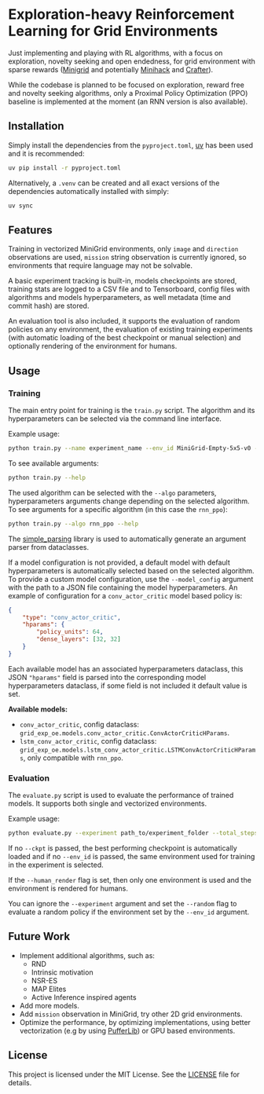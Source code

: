 # Exploration-heavy Reinforcement Learning for Grid Environments

Just implementing and playing with RL algorithms, with a focus on exploration, novelty seeking and open endedness, for grid environment with sparse rewards ([Minigrid](https://github.com/Farama-Foundation/Minigrid) and potentially [Minihack](https://github.com/samvelyan/minihack) and [Crafter](https://github.com/danijar/crafter)).

While the codebase is planned to be focused on exploration, reward free and novelty seeking algorithms, only a Proximal Policy Optimization (PPO) baseline is implemented at the moment (an RNN version is also available).


## Installation

Simply install the dependencies from the `pyproject.toml`, [uv](https://docs.astral.sh/uv/) has been used and it is recommended:

```bash
uv pip install -r pyproject.toml
```


Alternatively, a `.venv` can be created and all exact versions of the dependencies automatically installed with simply:

```bash
uv sync
```


## Features

Training in vectorized MiniGrid environments, only `image` and `direction` observations are used, `mission` string observation is currently ignored, so environments that require language may not be solvable.

A basic experiment tracking is built-in, models checkpoints are stored, training stats are logged to a CSV file and to Tensorboard, config files with algorithms and models hyperparameters, as well metadata (time and commit hash) are stored.

An evaluation tool is also included, it supports the evaluation of random policies on any environment, the evaluation of existing training experiments (with automatic loading of the best checkpoint or manual selection) and optionally rendering of the environment for humans.


## Usage

### Training

The main entry point for training is the `train.py` script. The algorithm and its hyperparameters can be selected via the command line interface.

Example usage:

```bash
python train.py --name experiment_name --env_id MiniGrid-Empty-5x5-v0 --algo ppo --total_steps 10000 --horizon 128 --num_envs 8

```

To see available arguments:

```bash
python train.py --help
```

The used algorithm can be selected with the `--algo` parameters, hyperparameters arguments change depending on the selected algorithm. To see arguments for a specific algorithm (in this case the `rnn_ppo`):


```bash
python train.py --algo rnn_ppo --help
```
The [simple_parsing](https://github.com/lebrice/SimpleParsing/tree/master) library is used to automatically generate an argument parser from dataclasses.

If a model configuration is not provided, a default model with default hyperparameters is automatically selected based on the selected algorithm. To provide a custom model configuration, use the `--model_config` argument with the path to a JSON file containing the model hyperparameters. An example of configuration for a `conv_actor_critic` model based policy is:


```json
{
    "type": "conv_actor_critic",
    "hparams": {
        "policy_units": 64,
        "dense_layers": [32, 32]
    }
}
```

Each available model has an associated hyperparameters dataclass, this JSON `"hparams"` field is parsed into the corresponding model hyperparameters dataclass, if some field is not included it default value is set.

**Available models:**

  * `conv_actor_critic`, config dataclass: `grid_exp_oe.models.conv_actor_critic.ConvActorCriticHParams`.
  * `lstm_conv_actor_critic`, config dataclass: `grid_exp_oe.models.lstm_conv_actor_critic.LSTMConvActorCriticHParams`, only compatible with `rnn_ppo`.


### Evaluation

The `evaluate.py` script is used to evaluate the performance of trained models. It supports both single and vectorized environments.

Example usage:

```bash
python evaluate.py --experiment path_to/experiment_folder --total_steps 10000 --num_envs 8
```

If no `--ckpt` is passed, the best performing checkpoint is automatically loaded and if no `--env_id` is passed, the same environment used for training in the experiment is selected.

If the `--human_render` flag is set, then only one environment is used and the environment is rendered for humans.

You can ignore the `--experiment` argument and set the `--random` flag to evaluate a random policy if the environment set by the `--env_id` argument.


## Future Work

- Implement additional algorithms, such as:
   * RND
   * Intrinsic motivation
   * NSR-ES
   * MAP Elites
   * Active Inference inspired agents
- Add more models.
- Add `mission` observation in MiniGrid, try other 2D grid environments.
- Optimize the performance, by optimizing implementations, using better vectorization (e.g by using [PufferLib](https://github.com/PufferAI/PufferLib)) or GPU based environments.


## License

This project is licensed under the MIT License. See the [LICENSE](LICENSE) file for details.

